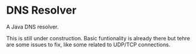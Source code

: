 # DNS Resolver

A Java DNS resolver.

This is still under construction. Basic funtionality is already there but tehre are some issues to fix,
like some related to UDP/TCP connections.
